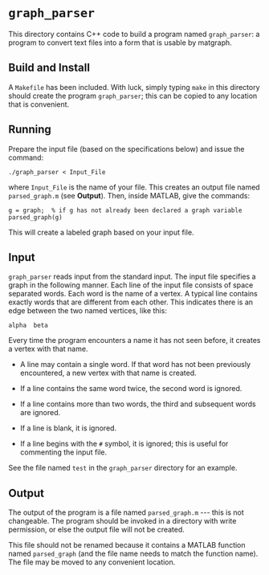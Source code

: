 # `graph_parser`

This directory contains C++ code to build a program named
`graph_parser`: a program to convert text files into a form that is
usable by matgraph.

## Build and Install

A `Makefile` has been included. With luck, simply typing `make` in this
directory should create the program `graph_parser`; this can be copied
to any location that is convenient.

## Running

Prepare the input file (based on the specifications below) and issue
the command:
```
./graph_parser < Input_File
```
where `Input_File` is the name of your file. This creates an output
file named `parsed_graph.m` (see **Output**). Then, inside MATLAB, give
the commands:
```
g = graph;  % if g has not already been declared a graph variable
parsed_graph(g)
```
This will create a labeled graph based on your input file.


## Input

`graph_parser` reads input from the standard input. The input file
specifies a graph in the following manner. Each line of the input file
consists of space separated words. Each word is the name of a
vertex. A typical line contains exactly words that are different from
each other. This indicates there is an edge between the two named
vertices, like this:
```
alpha  beta
```
Every time the program encounters a name it has not seen before, it
creates a vertex with that name. 

+ A line may contain a single word. If that word has not been previously
encountered, a new vertex with that name is created.

+ If a line contains the same word twice, the second word is ignored.

+ If a line contains more than two words, the third and subsequent words
are ignored.

+ If a line is blank, it is ignored.

+ If a line begins with the `#` symbol, it is ignored; this is useful for
commenting the input file.

See the file named `test` in the `graph_parser` directory for an example. 


## Output

The output of the program is a file named `parsed_graph.m` --- this is
not changeable. The program should be invoked in a directory with
write permission, or else the output file will not be created.

This file should not be renamed because it contains a MATLAB function
named `parsed_graph` (and the file name needs to match the function
name). The file may be moved to any convenient location.

